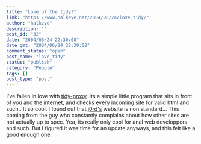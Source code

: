 ```yaml
---
title: "Love of the tidy!"
link: "https://www.halkeye.net/2004/06/24/love_tidy/"
author: "halkeye"
description: ""
post_id: "32"
date: "2004/06/24 22:30:08"
date_gmt: "2004/06/24 22:30:08"
comment_status: "open"
post_name: "love_tidy"
status: "publish"
category: "People"
tags: []
post_type: "post"
---
```


I've fallen in love with [tidy-proxy](http://tidy-proxy.freesources.org/). Its a simple little program that sits in front of you and the internet, and checks every incoming site for valid html and such.. It so cool. I found out that [j0rd's](http://j0rd.ath.cx) website is non standard... This coming from the guy who constantly complains about how other sites are not actually up to spec. Yea, its really only cool for anal web developpers and such. But I figured it was time for an update anyways, and this felt like a good enough one.